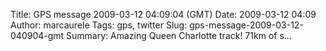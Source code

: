 Title: GPS message 2009-03-12 04:09:04 (GMT)
Date: 2009-03-12 04:09
Author: marcaurele
Tags: gps, twitter
Slug: gps-message-2009-03-12-040904-gmt
Summary: Amazing Queen Charlotte track! 71km of s...

<div id="gmap_20090311_210904" class="gmap"></div><script type="text/javascript">var gmap_20090311_210904={latitude:-41.2651,longitude:173.92,date:"2009-03-12 04:09:04 GMT",message:"Amazing Queen Charlotte track! 71km of single track in a beautiful sound of NZ in 6h, fantastic day but necked!"};</script><script type="text/javascript" src="http://maps.google.com/maps?file=api&v=2&key=ABQIAAAAQAIOvERX26PIpIrh8sl_gRTtWEQBmOtJcMt1yzdnv7RWxqz1XxS_KYfmkM8Ye2Ypnzn4_F4H1HTKLQ"></script><script type="text/javascript" src="/sites/shakeyourlife.com/themes/syl_1_0/js/syl_googlemaps.js"></script></div>
